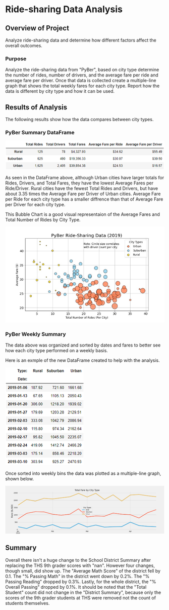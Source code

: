 # Ride-sharing Data Analysis

## Overview of Project

Analyze ride-sharing data and determine how different factors affect the overall outcomes.

### Purpose

Analyze the ride-sharing data from "PyBer", based on city type determine the number of rides, number of drivers, and the average fare per ride and average fare per driver. Once that data is collected create a multiple-line graph that shows the total weekly fares for each city type. Report how the data is different by city type and how it can be used.

## Results of Analysis

The following results show how the data compares between city types.

### PyBer Summary DataFrame

![PyBer Summary DataFrame](https://github.com/psidhu42/pyber-analysis/blob/main/analysis/Summary_df.png)

As seen in the DataFrame above, although Urban cities have larger totals for Rides, Drivers, and Total Fares, they have the lowest Average Fares per Ride/Driver. Rural cities have the fewest Total Rides and Drivers, but have about 3.35 times the Average Fare per Driver of Urban cities. Average Fare per Ride for each city type has a smaller diffrence than that of Average Fare per Driver for each city type.

This Bubble Chart is a good visual representaion of the Average Fares and Total Number of Rides by City Type.

![PyBer Bubble Chart](https://github.com/psidhu42/pyber-analysis/blob/main/analysis/Fig1.jpg)

### PyBer Weekly Summary

The data above was organized and sorted by dates and fares to better see how each city type performed on a weekly basis.

Here is an exmple of the new DataFrame created to help with the analysis.

![Fares by Week DataFrame](https://github.com/psidhu42/pyber-analysis/blob/main/analysis/fare_by_week_df.PNG)

Once sorted into weekly bins the data was plotted as a multiple-line graph, shown below. 

![Weekly Fares Multi-line Graph](https://github.com/psidhu42/pyber-analysis/blob/main/analysis/PyBer_fare_summary.png)


## Summary

Overall there isn't a huge change to the School District Summary after replacing the THS 9th grader scores with "nan". However four changes, though small, did show up. The "Average Math Score" of the district fell by 0.1. The "% Passing Math" in the district went down by 0.2%. The "% Passing Reading" dropped by 0.3%. Lastly, for the whole district, the "% Overall Passing" dropped by 0.1%. It should be noted that the "Total Student" count did not change in the "District Summary", because only the scores of the 9th grader students at THS were removed not the count of students themselves.